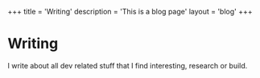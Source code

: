 +++
title = 'Writing'
description = 'This is a blog page'
layout = 'blog'
+++

# Writing
I write about all dev related stuff that I find interesting, research or build.
